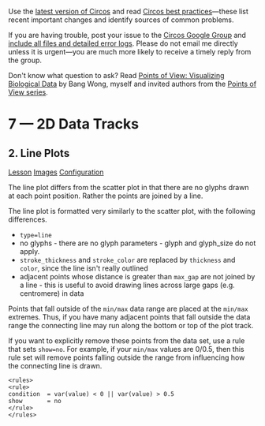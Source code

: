 Use the [latest version of Circos](/software/download/circos/) and read
[Circos best
practices](/documentation/tutorials/reference/best_practices/)—these list
recent important changes and identify sources of common problems.

If you are having trouble, post your issue to the [Circos Google
Group](https://groups.google.com/group/circos-data-visualization) and [include
all files and detailed error logs](/support/support/). Please do not email me
directly unless it is urgent—you are much more likely to receive a timely
reply from the group.

Don't know what question to ask? Read [Points of View: Visualizing Biological
Data](https://www.nature.com/nmeth/journal/v9/n12/full/nmeth.2258.html) by
Bang Wong, myself and invited authors from the [Points of View
series](https://mk.bcgsc.ca/pointsofview).

# 7 — 2D Data Tracks

## 2\. Line Plots

[Lesson](/documentation/tutorials/2d_tracks/line_plots/lesson)
[Images](/documentation/tutorials/2d_tracks/line_plots/images)
[Configuration](/documentation/tutorials/2d_tracks/line_plots/configuration)

The line plot differs from the scatter plot in that there are no glyphs drawn
at each point position. Rather the points are joined by a line.

The line plot is formatted very similarly to the scatter plot, with the
following differences.

  * `type=line`
  * no glyphs - there are no glyph parameters - glyph and glyph_size do not apply. 
  * `stroke_thickness` and `stroke_color` are replaced by `thickness` and `color`, since the line isn't really outlined 
  * adjacent points whose distance is greater than `max_gap` are not joined by a line - this is useful to avoid drawing lines across large gaps (e.g. centromere) in data 

Points that fall outside of the `min/max` data range are placed at the
`min/max` extremes. Thus, if you have many adjacent points that fall outside
the data range the connecting line may run along the bottom or top of the plot
track.

If you want to explicitly remove these points from the data set, use a rule
that sets `show=no`. For example, if your `min/max` values are 0/0.5, then
this rule set will remove points falling outside the range from influencing
how the connecting line is drawn.

    
    
    <rules>
    <rule>
    condition  = var(value) < 0 || var(value) > 0.5
    show       = no
    </rule>
    </rules>
    

